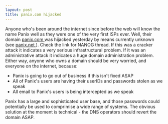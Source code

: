 ```yaml
---
layout: post
title: panix.com hijacked 
---
```

Anyone who's been around the internet since before the web will know the name Panix well as they were one of the very first ISPs ever. Well, their domain <a href="http://panix.com">panix.com </a>was hijacked yesterday by means currently unknown (see <a href="http://panix.net">panix.net </a>). Check the link for NANOG thread. If this was a cracker attack it indicates a very serious infrastructural problem. If it was an administrative attack it indicates a huge domain administration problem. Either way, anyone who owns a domain should be very worried, and everyone on the internet, because: <ul><li>Panix is going to go out of business if this isn't fixed ASAP </li><li>All of Panix's users are having their userIDs and passwords stolen as we speak </li><li>All email to Panix's users is being intercepted as we speak </li></ul>Panix has a large and sophisticated user base, and those passwords could potentially be used to comprimise a wide range of systems. The obvious solution at the moment is technical - the DNS operators should revert the domain ASAP. 

